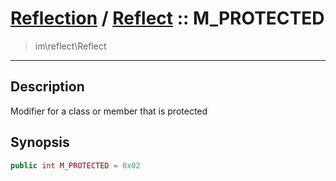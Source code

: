 # [Reflection](reflect.md) / [Reflect](reflect-Reflect.md) :: M_PROTECTED
 > im\reflect\Reflect
____

## Description
Modifier for a class or member that is protected

## Synopsis
```php
public int M_PROTECTED = 0x02
```
